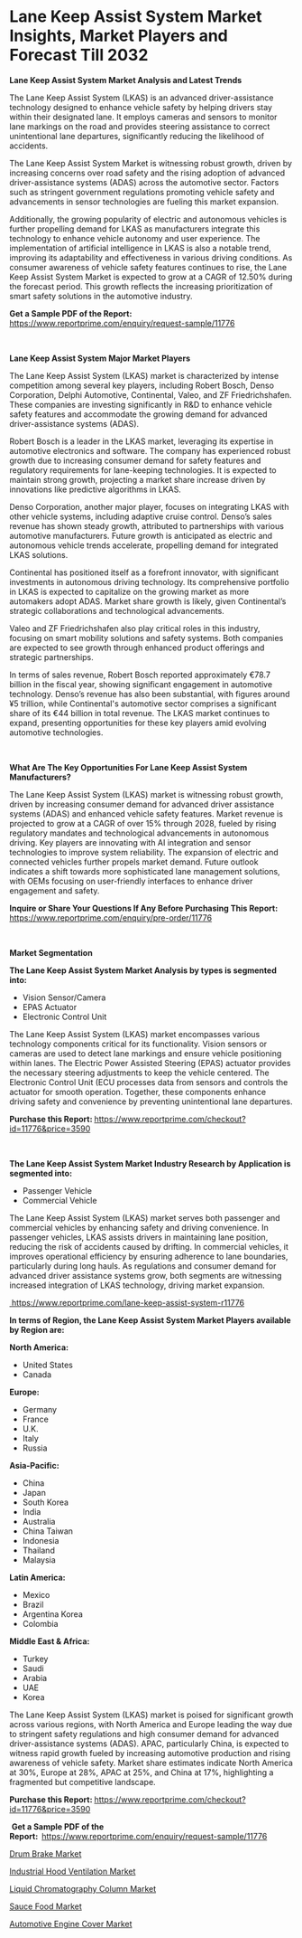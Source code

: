<p><h1>Lane Keep Assist System Market Insights, Market Players and Forecast Till 2032</h1></p><p><strong>Lane Keep Assist System Market Analysis and Latest Trends</strong></p>
<p><p>The Lane Keep Assist System (LKAS) is an advanced driver-assistance technology designed to enhance vehicle safety by helping drivers stay within their designated lane. It employs cameras and sensors to monitor lane markings on the road and provides steering assistance to correct unintentional lane departures, significantly reducing the likelihood of accidents.</p><p>The Lane Keep Assist System Market is witnessing robust growth, driven by increasing concerns over road safety and the rising adoption of advanced driver-assistance systems (ADAS) across the automotive sector. Factors such as stringent government regulations promoting vehicle safety and advancements in sensor technologies are fueling this market expansion. </p><p>Additionally, the growing popularity of electric and autonomous vehicles is further propelling demand for LKAS as manufacturers integrate this technology to enhance vehicle autonomy and user experience. The implementation of artificial intelligence in LKAS is also a notable trend, improving its adaptability and effectiveness in various driving conditions. As consumer awareness of vehicle safety features continues to rise, the Lane Keep Assist System Market is expected to grow at a CAGR of 12.50% during the forecast period. This growth reflects the increasing prioritization of smart safety solutions in the automotive industry.</p></p>
<p><strong>Get a Sample PDF of the Report:&nbsp;</strong> <a href="https://www.reportprime.com/enquiry/request-sample/11776?utm_campaign=1896&utm_medium=2&utm_source=Github&utm_content=ia&utm_term=17032025&utm_id=lane-keep-assist-system">https://www.reportprime.com/enquiry/request-sample/11776</a></p>
<p>&nbsp;</p>
<p><strong>Lane Keep Assist System Major Market Players</strong></p>
<p><p>The Lane Keep Assist System (LKAS) market is characterized by intense competition among several key players, including Robert Bosch, Denso Corporation, Delphi Automotive, Continental, Valeo, and ZF Friedrichshafen. These companies are investing significantly in R&D to enhance vehicle safety features and accommodate the growing demand for advanced driver-assistance systems (ADAS).</p><p>Robert Bosch is a leader in the LKAS market, leveraging its expertise in automotive electronics and software. The company has experienced robust growth due to increasing consumer demand for safety features and regulatory requirements for lane-keeping technologies. It is expected to maintain strong growth, projecting a market share increase driven by innovations like predictive algorithms in LKAS.</p><p>Denso Corporation, another major player, focuses on integrating LKAS with other vehicle systems, including adaptive cruise control. Denso’s sales revenue has shown steady growth, attributed to partnerships with various automotive manufacturers. Future growth is anticipated as electric and autonomous vehicle trends accelerate, propelling demand for integrated LKAS solutions.</p><p>Continental has positioned itself as a forefront innovator, with significant investments in autonomous driving technology. Its comprehensive portfolio in LKAS is expected to capitalize on the growing market as more automakers adopt ADAS. Market share growth is likely, given Continental’s strategic collaborations and technological advancements.</p><p>Valeo and ZF Friedrichshafen also play critical roles in this industry, focusing on smart mobility solutions and safety systems. Both companies are expected to see growth through enhanced product offerings and strategic partnerships.</p><p>In terms of sales revenue, Robert Bosch reported approximately €78.7 billion in the fiscal year, showing significant engagement in automotive technology. Denso’s revenue has also been substantial, with figures around ¥5 trillion, while Continental's automotive sector comprises a significant share of its €44 billion in total revenue. The LKAS market continues to expand, presenting opportunities for these key players amid evolving automotive technologies.</p></p>
<p>&nbsp;</p>
<p><strong>What Are The Key Opportunities For Lane Keep Assist System Manufacturers?</strong></p>
<p><p>The Lane Keep Assist System (LKAS) market is witnessing robust growth, driven by increasing consumer demand for advanced driver assistance systems (ADAS) and enhanced vehicle safety features. Market revenue is projected to grow at a CAGR of over 15% through 2028, fueled by rising regulatory mandates and technological advancements in autonomous driving. Key players are innovating with AI integration and sensor technologies to improve system reliability. The expansion of electric and connected vehicles further propels market demand. Future outlook indicates a shift towards more sophisticated lane management solutions, with OEMs focusing on user-friendly interfaces to enhance driver engagement and safety.</p></p>
<p><strong>Inquire or Share Your Questions If Any Before Purchasing This Report:</strong> <a href="https://www.reportprime.com/enquiry/pre-order/11776?utm_campaign=1896&utm_medium=2&utm_source=Github&utm_content=ia&utm_term=17032025&utm_id=lane-keep-assist-system">https://www.reportprime.com/enquiry/pre-order/11776</a></p>
<p>&nbsp;</p>
<p><strong>Market Segmentation</strong></p>
<p><strong>The Lane Keep Assist System Market Analysis by types is segmented into:</strong></p>
<p><ul><li>Vision Sensor/Camera</li><li>EPAS Actuator</li><li>Electronic Control Unit</li></ul></p>
<p><p>The Lane Keep Assist System (LKAS) market encompasses various technology components critical for its functionality. Vision sensors or cameras are used to detect lane markings and ensure vehicle positioning within lanes. The Electric Power Assisted Steering (EPAS) actuator provides the necessary steering adjustments to keep the vehicle centered. The Electronic Control Unit (ECU processes data from sensors and controls the actuator for smooth operation. Together, these components enhance driving safety and convenience by preventing unintentional lane departures.</p></p>
<p><strong>Purchase this Report:&nbsp;</strong><a href="https://www.reportprime.com/checkout?id=11776&price=3590&utm_campaign=1896&utm_medium=2&utm_source=Github&utm_content=ia&utm_term=17032025&utm_id=lane-keep-assist-system">https://www.reportprime.com/checkout?id=11776&price=3590</a></p>
<p>&nbsp;</p>
<p><strong>The Lane Keep Assist System Market Industry Research by Application is segmented into:</strong></p>
<p><ul><li>Passenger Vehicle</li><li>Commercial Vehicle</li></ul></p>
<p><p>The Lane Keep Assist System (LKAS) market serves both passenger and commercial vehicles by enhancing safety and driving convenience. In passenger vehicles, LKAS assists drivers in maintaining lane position, reducing the risk of accidents caused by drifting. In commercial vehicles, it improves operational efficiency by ensuring adherence to lane boundaries, particularly during long hauls. As regulations and consumer demand for advanced driver assistance systems grow, both segments are witnessing increased integration of LKAS technology, driving market expansion.</p></p>
<p><a href="https://www.reportprime.com/lane-keep-assist-system-r11776?utm_campaign=1896&utm_medium=2&utm_source=Github&utm_content=ia&utm_term=17032025&utm_id=lane-keep-assist-system">&nbsp;https://www.reportprime.com/lane-keep-assist-system-r11776</a></p>
<p><strong>In terms of Region, the Lane Keep Assist System Market Players available by Region are:</strong></p>
<p>
    <p> <strong> North America: </strong>
        <ul>
            <li>United States</li>
            <li>Canada</li>
        </ul>
        </p> 
    <p> <strong> Europe: </strong>
        <ul>
            <li>Germany</li>
            <li>France</li>
            <li>U.K.</li>
            <li>Italy</li>
            <li>Russia</li>
        </ul>
        </p> 
    <p> <strong> Asia-Pacific: </strong>
        <ul>
            <li>China</li>
            <li>Japan</li>
            <li>South Korea</li>
            <li>India</li>
            <li>Australia</li>
            <li>China Taiwan</li>
            <li>Indonesia</li>
            <li>Thailand</li>
            <li>Malaysia</li>
        </ul>
        </p> 
    <p> <strong> Latin America: </strong>
        <ul>
            <li>Mexico</li>
            <li>Brazil</li>
            <li>Argentina Korea</li>
            <li>Colombia</li>
        </ul>
        </p> 
    <p> <strong> Middle East & Africa: </strong>
        <ul>
            <li>Turkey</li>
            <li>Saudi</li>
            <li>Arabia</li>
            <li>UAE</li>
            <li>Korea</li>
        </ul>
    </p>
    </p>
<p><p>The Lane Keep Assist System (LKAS) market is poised for significant growth across various regions, with North America and Europe leading the way due to stringent safety regulations and high consumer demand for advanced driver-assistance systems (ADAS). APAC, particularly China, is expected to witness rapid growth fueled by increasing automotive production and rising awareness of vehicle safety. Market share estimates indicate North America at 30%, Europe at 28%, APAC at 25%, and China at 17%, highlighting a fragmented but competitive landscape.</p></p>
<p><strong>Purchase this Report: </strong><a href="https://www.reportprime.com/checkout?id=11776&price=3590&utm_campaign=1896&utm_medium=2&utm_source=Github&utm_content=ia&utm_term=17032025&utm_id=lane-keep-assist-system">https://www.reportprime.com/checkout?id=11776&price=3590</a></p>
<p>&nbsp;<strong>Get a Sample PDF of the Report:&nbsp;&nbsp;</strong><a href="https://www.reportprime.com/enquiry/request-sample/11776?utm_campaign=1896&utm_medium=2&utm_source=Github&utm_content=ia&utm_term=17032025&utm_id=lane-keep-assist-system">https://www.reportprime.com/enquiry/request-sample/11776</a></p>
<p><strong></strong></p>
<p><p><a href="https://github.com/artussavasrv/Market-Research-Report-List-1/blob/main/drum-brake-market.md?utm_campaign=1896&utm_medium=2&utm_source=Github&utm_content=ia&utm_term=17032025&utm_id=lane-keep-assist-system">Drum Brake Market</a></p><p><a href="https://www.linkedin.com/pulse/industrial-hood-ventilation-market-state-revenue-forecast-lkpgc?utm_campaign=1896&utm_medium=2&utm_source=Github&utm_content=ia&utm_term=17032025&utm_id=lane-keep-assist-system">Industrial Hood Ventilation Market</a></p><p><a href="https://www.linkedin.com/pulse/thorough-examination-global-liquid-chromatography-column-market-pv0mf?utm_campaign=1896&utm_medium=2&utm_source=Github&utm_content=ia&utm_term=17032025&utm_id=lane-keep-assist-system">Liquid Chromatography Column Market</a></p><p><a href="https://www.linkedin.com/pulse/understanding-global-sauce-food-marketsgrowth-potential-cksif?utm_campaign=1896&utm_medium=2&utm_source=Github&utm_content=ia&utm_term=17032025&utm_id=lane-keep-assist-system">Sauce Food Market</a></p><p><a href="https://github.com/abbasgwiltke/Market-Research-Report-List-1/blob/main/automotive-engine-cover-market.md?utm_campaign=1896&utm_medium=2&utm_source=Github&utm_content=ia&utm_term=17032025&utm_id=lane-keep-assist-system">Automotive Engine Cover Market</a></p></p>